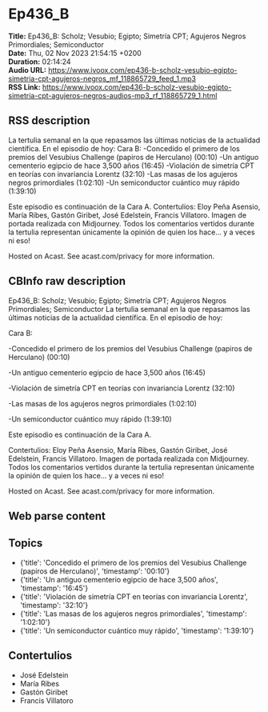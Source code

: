 # Ep436_B  
**Title:** Ep436_B: Scholz; Vesubio; Egipto; Simetría CPT; Agujeros Negros Primordiales; Semiconductor  
**Date:** Thu, 02 Nov 2023 21:54:15 +0200  
**Duration:** 02:14:24  
**Audio URL:** https://www.ivoox.com/ep436-b-scholz-vesubio-egipto-simetria-cpt-agujeros-negros_mf_118865729_feed_1.mp3  
**RSS Link:** https://www.ivoox.com/ep436-b-scholz-vesubio-egipto-simetria-cpt-agujeros-negros-audios-mp3_rf_118865729_1.html  

## RSS description
La tertulia semanal en la que repasamos las últimas noticias de la actualidad científica. En el episodio de hoy:
Cara B:
-Concedido el primero de los premios del Vesubius Challenge (papiros de Herculano) (00:10)
-Un antiguo cementerio egipcio de hace 3,500 años (16:45)
-Violación de simetría CPT en teorías con invariancia Lorentz (32:10)
-Las masas de los agujeros negros primordiales (1:02:10)
-Un semiconductor cuántico muy rápido (1:39:10)

Este episodio es continuación de la Cara A.
Contertulios: Eloy Peña Asensio, María Ribes, Gastón Giribet, José Edelstein, Francis Villatoro. Imagen de portada realizada con Midjourney. Todos los comentarios vertidos durante la tertulia representan únicamente la opinión de quien los hace... y a veces ni eso!


 Hosted on Acast. See acast.com/privacy for more information.

## CBInfo raw description
Ep436_B: Scholz; Vesubio; Egipto; Simetría CPT; Agujeros Negros Primordiales; Semiconductor
La tertulia semanal en la que repasamos las últimas noticias de la actualidad científica. En el episodio de hoy:

Cara B:

-Concedido el primero de los premios del Vesubius Challenge (papiros de Herculano) (00:10)

-Un antiguo cementerio egipcio de hace 3,500 años (16:45)

-Violación de simetría CPT en teorías con invariancia Lorentz (32:10)

-Las masas de los agujeros negros primordiales (1:02:10)

-Un semiconductor cuántico muy rápido (1:39:10)



Este episodio es continuación de la Cara A.

Contertulios: Eloy Peña Asensio, María Ribes, Gastón Giribet, José Edelstein, Francis Villatoro. Imagen de portada realizada con Midjourney. Todos los comentarios vertidos durante la tertulia representan únicamente la opinión de quien los hace... y a veces ni eso!





 Hosted on Acast. See acast.com/privacy for more information.




## Web parse content


## Topics
- {'title': 'Concedido el primero de los premios del Vesubius Challenge (papiros de Herculano)', 'timestamp': '00:10'}
- {'title': 'Un antiguo cementerio egipcio de hace 3,500 años', 'timestamp': '16:45'}
- {'title': 'Violación de simetría CPT en teorías con invariancia Lorentz', 'timestamp': '32:10'}
- {'title': 'Las masas de los agujeros negros primordiales', 'timestamp': '1:02:10'}
- {'title': 'Un semiconductor cuántico muy rápido', 'timestamp': '1:39:10'}
## Contertulios
- José Edelstein
- María Ribes
- Gastón Giribet
- Francis Villatoro